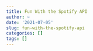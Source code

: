 ```yaml
---
title: Fun With the Spotify API
author: ~
date: '2021-07-05'
slug: fun-with-the-spotify-api
categories: []
tags: []
---
```

